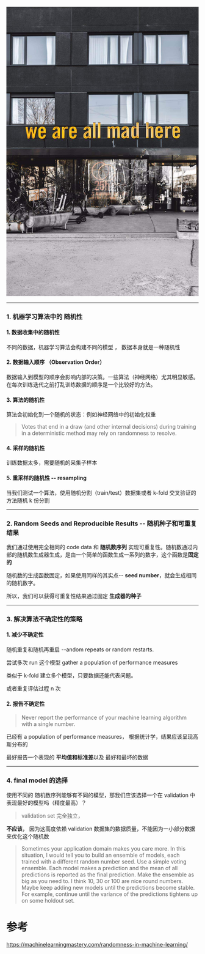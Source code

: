 ![](https://github.com/LiuChuang0059/large_file/blob/master/pic/zz341.jpg)

-----


### 1. 机器学习算法中的 随机性

#### 1. 数据收集中的随机性

不同的数据，机器学习算法会构建不同的模型 ， 数据本身就是一种随机性

#### 2. 数据输入顺序 （Observation Order）

数据输入到模型的顺序会影响内部的决策。一些算法（神经网络）尤其明显敏感。在每次训练迭代之前打乱训练数据的顺序是一个比较好的方法。

#### 3. 算法的随机性

算法会初始化到一个随机的状态：例如神经网络中的初始化权重
> Votes that end in a draw (and other internal decisions) during training in a deterministic method may rely on randomness to resolve.



#### 4. 采样的随机性
训练数据太多，需要随机的采集子样本

#### 5. 重采样的随机性 -- resampling

当我们测试一个算法，使用随机分割（train/test）数据集或者 k-fold 交叉验证的方法随机 k 份分割


----

### 2. Random Seeds and Reproducible Results -- 随机种子和可重复结果


我们通过使用完全相同的 code data 和 **随机数序列** 实现可重复性。随机数通过内部的随机数生成器生成，是由一个简单的函数生成一系列的数字，这个函数是**固定的**

随机数的生成函数固定，如果使用同样的其实点-- **seed number**，就会生成相同的随机数字。

所以，我们可以获得可重复性结果通过固定 **生成器的种子**

----

### 3. 解决算法不确定性的策略

#### 1. 减少不确定性
随机重复和随机再重启 --andom repeats or random restarts.

尝试多次 run 这个模型 gather a population of performance measures

类似于 k-fold 建立多个模型，只要数据还能代表问题。

或者重复评估过程 n 次

#### 2. 报告不确定性
> Never report the performance of your machine learning algorithm with a single number.


已经有 a population of performance measures， 根据统计学，结果应该呈现高斯分布的

最好报告一个表现的 **平均值和标准差**以及 最好和最坏的数据


---

### 4. final model 的选择

使用不同的 随机数序列能够有不同的模型，那我们应该选择一个在 validation 中表现最好的模型吗（精度最高）？

> validation set 完全独立，

**不应该**， 因为这高度依赖 validation 数据集的数据质量，不能因为一小部分数据来优化这个随机数


> Sometimes your application domain makes you care more.
In this situation, I would tell you to build an ensemble of models, each trained with a different random number seed.
Use a simple voting ensemble. Each model makes a prediction and the mean of all predictions is reported as the final prediction.
Make the ensemble as big as you need to. I think 10, 30 or 100 are nice round numbers.
Maybe keep adding new models until the predictions become stable. For example, continue until the variance of the predictions tightens up on some holdout set.





# 参考

https://machinelearningmastery.com/randomness-in-machine-learning/































